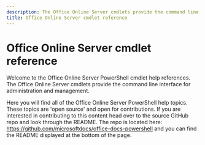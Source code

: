 ```yaml
---
description: The Office Online Server cmdlets provide the command line interface for administration and management.
title: Office Online Server cmdlet reference
---
```


# Office Online Server cmdlet reference
Welcome to the Office Online Server PowerShell cmdlet help references. The Office Online Server cmdlets provide the command line interface for administration and management.

Here you will find all of the Office Online Server PowerShell help topics. These topics are 'open source' and open for contributions. If you are interested in contributing to this content head over to the source GitHub repo and look through the README.
The repo is located here: https://github.com/microsoftdocs/office-docs-powershell and you can find the README displayed at the bottom of the page.
